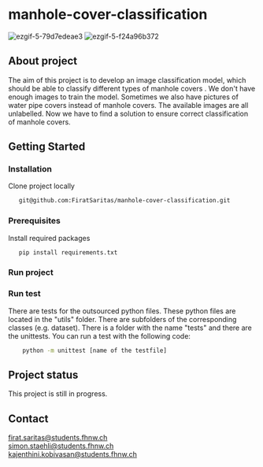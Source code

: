 # manhole-cover-classification

![ezgif-5-79d7edeae3](https://user-images.githubusercontent.com/82641568/169883002-414c9e26-df8f-4336-93bf-b7a900512964.gif)
![ezgif-5-f24a96b372](https://user-images.githubusercontent.com/82641568/169883006-544c72d9-800b-4c6b-bc94-53e3a64550e5.gif)


## About project
The aim of this project is to develop an image classification model, which should be able to classify different types of manhole covers . We don't have enough images to train the model. Sometimes we also have pictures of water pipe covers instead of manhole covers.
The available images are all unlabelled. Now we have to find a solution to ensure correct classification of manhole covers.

## Getting Started

### Installation
Clone project locally
 ```sh
    git@github.com:FiratSaritas/manhole-cover-classification.git
 ```

### Prerequisites 
Install required packages
 ```sh
    pip install requirements.txt
 ```

### Run project

### Run test

There are tests for the outsourced python files. These python files are located in the "utils" folder. There are subfolders of the corresponding classes (e.g. dataset). There is a folder with the name "tests" and there are the unittests. 
You can run a test with the following code:
```sh
    python -m unittest [name of the testfile]
 ```

## Project status
This project is still in progress.

## Contact

firat.saritas@students.fhnw.ch<br />
simon.staehli@students.fhnw.ch<br />
kajenthini.kobivasan@students.fhnw.ch
